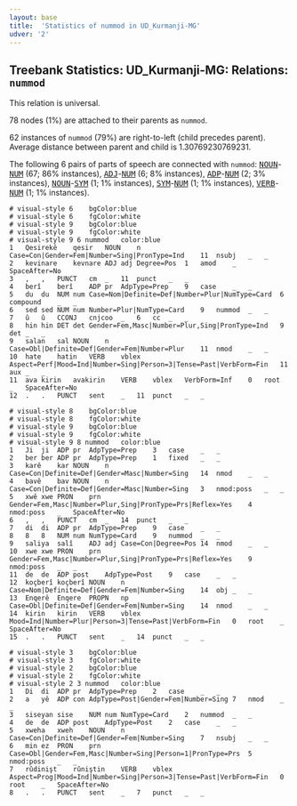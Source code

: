```yaml
---
layout: base
title:  'Statistics of nummod in UD_Kurmanji-MG'
udver: '2'
---
```


## Treebank Statistics: UD_Kurmanji-MG: Relations: `nummod`

This relation is universal.

78 nodes (1%) are attached to their parents as `nummod`.

62 instances of `nummod` (79%) are right-to-left (child precedes parent).
Average distance between parent and child is 1.30769230769231.

The following 6 pairs of parts of speech are connected with `nummod`: <tt><a href="kmr_mg-pos-NOUN.html">NOUN</a></tt>-<tt><a href="kmr_mg-pos-NUM.html">NUM</a></tt> (67; 86% instances), <tt><a href="kmr_mg-pos-ADJ.html">ADJ</a></tt>-<tt><a href="kmr_mg-pos-NUM.html">NUM</a></tt> (6; 8% instances), <tt><a href="kmr_mg-pos-ADP.html">ADP</a></tt>-<tt><a href="kmr_mg-pos-NUM.html">NUM</a></tt> (2; 3% instances), <tt><a href="kmr_mg-pos-NOUN.html">NOUN</a></tt>-<tt><a href="kmr_mg-pos-SYM.html">SYM</a></tt> (1; 1% instances), <tt><a href="kmr_mg-pos-SYM.html">SYM</a></tt>-<tt><a href="kmr_mg-pos-NUM.html">NUM</a></tt> (1; 1% instances), <tt><a href="kmr_mg-pos-VERB.html">VERB</a></tt>-<tt><a href="kmr_mg-pos-NUM.html">NUM</a></tt> (1; 1% instances).


~~~ conllu
# visual-style 6	bgColor:blue
# visual-style 6	fgColor:white
# visual-style 9	bgColor:blue
# visual-style 9	fgColor:white
# visual-style 9 6 nummod	color:blue
1	Qesirekê	qesir	NOUN	n	Case=Con|Gender=Fem|Number=Sing|PronType=Ind	11	nsubj	_	_
2	kevinare	kevnare	ADJ	adj	Degree=Pos	1	amod	_	SpaceAfter=No
3	,	,	PUNCT	cm	_	11	punct	_	_
4	berî	berî	ADP	pr	AdpType=Prep	9	case	_	_
5	du	du	NUM	num	Case=Nom|Definite=Def|Number=Plur|NumType=Card	6	compound	_	_
6	sed	sed	NUM	num	Number=Plur|NumType=Card	9	nummod	_	_
7	û	û	CCONJ	cnjcoo	_	6	cc	_	_
8	hin	hin	DET	det	Gender=Fem,Masc|Number=Plur,Sing|PronType=Ind	9	det	_	_
9	salan	sal	NOUN	n	Case=Obl|Definite=Def|Gender=Fem|Number=Plur	11	nmod	_	_
10	hate	hatin	VERB	vblex	Aspect=Perf|Mood=Ind|Number=Sing|Person=3|Tense=Past|VerbForm=Fin	11	aux	_	_
11	ava kirin	avakirin	VERB	vblex	VerbForm=Inf	0	root	_	SpaceAfter=No
12	.	.	PUNCT	sent	_	11	punct	_	_

~~~


~~~ conllu
# visual-style 8	bgColor:blue
# visual-style 8	fgColor:white
# visual-style 9	bgColor:blue
# visual-style 9	fgColor:white
# visual-style 9 8 nummod	color:blue
1	Ji	ji	ADP	pr	AdpType=Prep	3	case	_	_
2	ber	ber	ADP	pr	AdpType=Prep	1	fixed	_	_
3	karê	kar	NOUN	n	Case=Con|Definite=Def|Gender=Masc|Number=Sing	14	nmod	_	_
4	bavê	bav	NOUN	n	Case=Con|Definite=Def|Gender=Masc|Number=Sing	3	nmod:poss	_	_
5	xwê	xwe	PRON	prn	Gender=Fem,Masc|Number=Plur,Sing|PronType=Prs|Reflex=Yes	4	nmod:poss	_	SpaceAfter=No
6	,	,	PUNCT	cm	_	14	punct	_	_
7	di	di	ADP	pr	AdpType=Prep	9	case	_	_
8	8	8	NUM	num	NumType=Card	9	nummod	_	_
9	saliya	salî	ADJ	adj	Case=Con|Degree=Pos	14	nmod	_	_
10	xwe	xwe	PRON	prn	Gender=Fem,Masc|Number=Plur,Sing|PronType=Prs|Reflex=Yes	9	nmod:poss	_	_
11	de	de	ADP	post	AdpType=Post	9	case	_	_
12	koçberî	koçberî	NOUN	n	Case=Nom|Definite=Def|Gender=Fem|Number=Sing	14	obj	_	_
13	Enqerê	Enqere	PROPN	np	Case=Obl|Definite=Def|Gender=Fem|Number=Sing	14	nmod	_	_
14	kirin	kirin	VERB	vblex	Mood=Ind|Number=Plur|Person=3|Tense=Past|VerbForm=Fin	0	root	_	SpaceAfter=No
15	.	.	PUNCT	sent	_	14	punct	_	_

~~~


~~~ conllu
# visual-style 3	bgColor:blue
# visual-style 3	fgColor:white
# visual-style 2	bgColor:blue
# visual-style 2	fgColor:white
# visual-style 2 3 nummod	color:blue
1	Di	di	ADP	pr	AdpType=Prep	2	case	_	_
2	a	yê	ADP	con	AdpType=Post|Gender=Fem|Number=Sing	7	nmod	_	_
3	siseyan	sise	NUM	num	NumType=Card	2	nummod	_	_
4	de	de	ADP	post	AdpType=Post	2	case	_	_
5	xweha	xweh	NOUN	n	Case=Con|Definite=Def|Gender=Fem|Number=Sing	7	nsubj	_	_
6	min	ez	PRON	prn	Case=Obl|Gender=Fem,Masc|Number=Sing|Person=1|PronType=Prs	5	nmod:poss	_	_
7	rûdinişt	rûniştin	VERB	vblex	Aspect=Prog|Mood=Ind|Number=Sing|Person=3|Tense=Past|VerbForm=Fin	0	root	_	SpaceAfter=No
8	.	.	PUNCT	sent	_	7	punct	_	_

~~~


